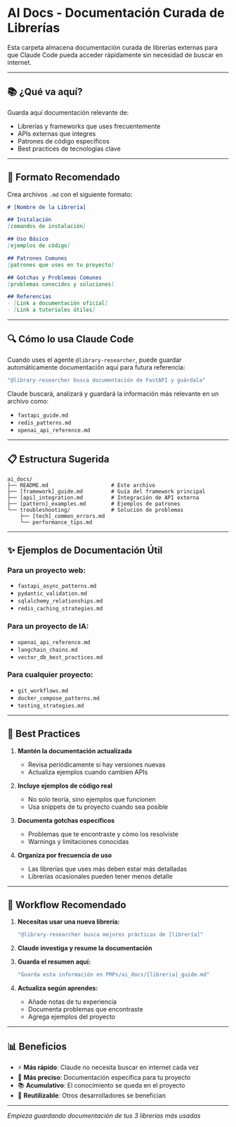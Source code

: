 # AI Docs - Documentación Curada de Librerías

Esta carpeta almacena documentación curada de librerías externas para que Claude Code pueda acceder rápidamente sin necesidad de buscar en internet.

---

## 📚 **¿Qué va aquí?**

Guarda aquí documentación relevante de:
- Librerías y frameworks que uses frecuentemente
- APIs externas que integres
- Patrones de código específicos
- Best practices de tecnologías clave

---

## 📝 **Formato Recomendado**

Crea archivos `.md` con el siguiente formato:

```markdown
# [Nombre de la Librería]

## Instalación
[comandos de instalación]

## Uso Básico
[ejemplos de código]

## Patrones Comunes
[patrones que uses en tu proyecto]

## Gotchas y Problemas Comunes
[problemas conocidos y soluciones]

## Referencias
- [Link a documentación oficial]
- [Link a tutoriales útiles]
```

---

## 🔍 **Cómo lo usa Claude Code**

Cuando uses el agente `@library-researcher`, puede guardar automáticamente documentación aquí para futura referencia:

```bash
"@library-researcher busca documentación de FastAPI y guárdala"
```

Claude buscará, analizará y guardará la información más relevante en un archivo como:
- `fastapi_guide.md`
- `redis_patterns.md`
- `openai_api_reference.md`

---

## 📋 **Estructura Sugerida**

```
ai_docs/
├── README.md                    # Este archivo
├── [framework]_guide.md         # Guía del framework principal
├── [api]_integration.md         # Integración de API externa
├── [pattern]_examples.md        # Ejemplos de patrones
└── troubleshooting/             # Solución de problemas
    ├── [tech]_common_errors.md
    └── performance_tips.md
```

---

## ✨ **Ejemplos de Documentación Útil**

### **Para un proyecto web:**
- `fastapi_async_patterns.md`
- `pydantic_validation.md`
- `sqlalchemy_relationships.md`
- `redis_caching_strategies.md`

### **Para un proyecto de IA:**
- `openai_api_reference.md`
- `langchain_chains.md`
- `vector_db_best_practices.md`

### **Para cualquier proyecto:**
- `git_workflows.md`
- `docker_compose_patterns.md`
- `testing_strategies.md`

---

## 🎯 **Best Practices**

1. **Mantén la documentación actualizada**
   - Revisa periódicamente si hay versiones nuevas
   - Actualiza ejemplos cuando cambien APIs

2. **Incluye ejemplos de código real**
   - No solo teoría, sino ejemplos que funcionen
   - Usa snippets de tu proyecto cuando sea posible

3. **Documenta gotchas específicos**
   - Problemas que te encontraste y cómo los resolviste
   - Warnings y limitaciones conocidas

4. **Organiza por frecuencia de uso**
   - Las librerías que uses más deben estar más detalladas
   - Librerías ocasionales pueden tener menos detalle

---

## 🔄 **Workflow Recomendado**

1. **Necesitas usar una nueva librería:**
   ```bash
   "@library-researcher busca mejores prácticas de [librería]"
   ```

2. **Claude investiga y resume la documentación**

3. **Guarda el resumen aquí:**
   ```bash
   "Guarda esta información en PRPs/ai_docs/[libreria]_guide.md"
   ```

4. **Actualiza según aprendes:**
   - Añade notas de tu experiencia
   - Documenta problemas que encontraste
   - Agrega ejemplos del proyecto

---

## 📊 **Beneficios**

- ⚡ **Más rápido**: Claude no necesita buscar en internet cada vez
- 🎯 **Más preciso**: Documentación específica para tu proyecto
- 📚 **Acumulativo**: El conocimiento se queda en el proyecto
- 🔄 **Reutilizable**: Otros desarrolladores se benefician

---

*Empieza guardando documentación de tus 3 librerías más usadas*
